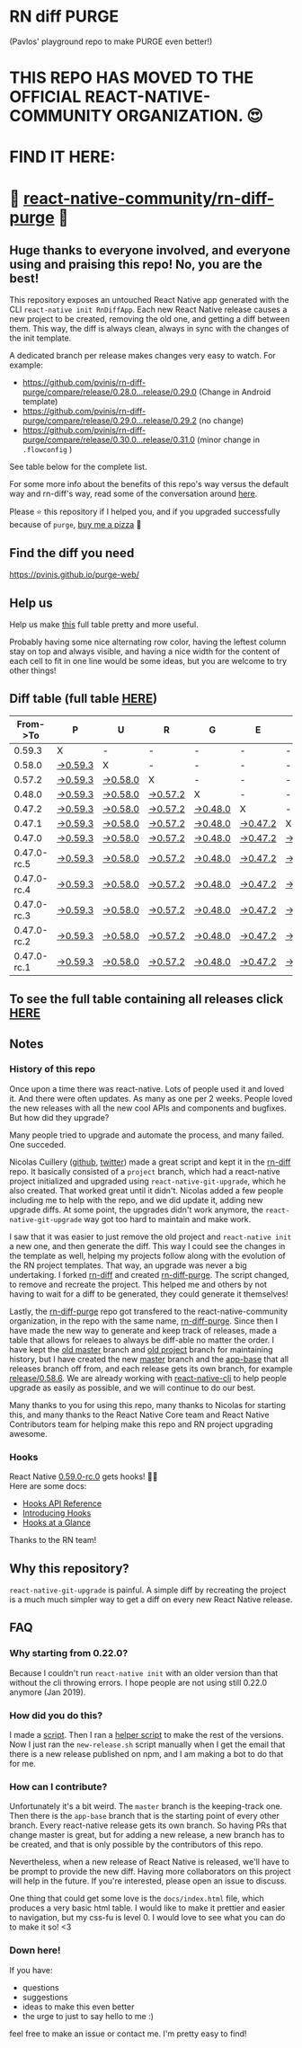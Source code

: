 # RN diff PURGE
(Pavlos' playground repo to make PURGE even better!)

# THIS REPO HAS MOVED TO THE OFFICIAL REACT-NATIVE-COMMUNITY ORGANIZATION. 😍
# FIND IT HERE:  
# 💪 [react-native-community/rn-diff-purge](https://github.com/react-native-community/rn-diff-purge) 🎉
## Huge thanks to everyone involved, and everyone using and praising this repo! No, you are the best!

This repository exposes an untouched React Native app generated with the CLI
`react-native init RnDiffApp`. Each new React Native release causes a new project to be created, removing the old one, and getting a diff between them. This way, the diff is always clean, always in sync with the changes of the init template.

A dedicated branch per release makes changes very easy
to watch. For example:

* https://github.com/pvinis/rn-diff-purge/compare/release/0.28.0...release/0.29.0
(Change in Android template)
* https://github.com/pvinis/rn-diff-purge/compare/release/0.29.0...release/0.29.2
(no change)
* https://github.com/pvinis/rn-diff-purge/compare/release/0.30.0...release/0.31.0
(minor change in `.flowconfig` )

See table below for the complete list.

For some more info about the benefits of this repo's way versus the default way and rn-diff's way, read some of the conversation around [here](https://github.com/react-native-community/discussions-and-proposals/issues/68#issuecomment-452227478).

Please :star: this repository if I helped you, and if you upgraded successfully because of `purge`, [buy me a pizza](https://www.buymeacoffee.com/DGWwHVZ4s) :pizza:

## Find the diff you need
https://pvinis.github.io/purge-web/

## Help us
Help us make [this](https://pvinis.github.io/rn-diff-purge) full table pretty and more useful.

Probably having some nice alternating row color, having the leftest column stay on top and always visible, and having a nice width for the content of each cell to fit in one line would be some ideas, but you are welcome to try other things!

## Diff table (full table [HERE](https://pvinis.github.io/rn-diff-purge))

| From->To    | P                                                                                               | U                                                                                               | R                                                                                               | G                                                                                               | E                                                                                               |                                                                                                 | T                                                                                               | I                                                                                                         | M                                                                                                         | E                                                                                                         | !                                                                                                         | !   |
| ----------- | ----------------------------------------------------------------------------------------------- | ----------------------------------------------------------------------------------------------- | ----------------------------------------------------------------------------------------------- | ----------------------------------------------------------------------------------------------- | ----------------------------------------------------------------------------------------------- | ----------------------------------------------------------------------------------------------- | ----------------------------------------------------------------------------------------------- | --------------------------------------------------------------------------------------------------------- | --------------------------------------------------------------------------------------------------------- | --------------------------------------------------------------------------------------------------------- | --------------------------------------------------------------------------------------------------------- | --- |
| 0.59.3      | X                                                                                               | -                                                                                               | -                                                                                               | -                                                                                               | -                                                                                               | -                                                                                               | -                                                                                               | -                                                                                                         | -                                                                                                         | -                                                                                                         | -                                                                                                         | -   |
| 0.58.0      | [->0.59.3](https://github.com/pvinis/rn-diff-purge/compare/release/0.58.0..release/0.59.3)      | X                                                                                               | -                                                                                               | -                                                                                               | -                                                                                               | -                                                                                               | -                                                                                               | -                                                                                                         | -                                                                                                         | -                                                                                                         | -                                                                                                         | -   |
| 0.57.2      | [->0.59.3](https://github.com/pvinis/rn-diff-purge/compare/release/0.57.2..release/0.59.3)      | [->0.58.0](https://github.com/pvinis/rn-diff-purge/compare/release/0.57.2..release/0.58.0)      | X                                                                                               | -                                                                                               | -                                                                                               | -                                                                                               | -                                                                                               | -                                                                                                         | -                                                                                                         | -                                                                                                         | -                                                                                                         | -   |
| 0.48.0      | [->0.59.3](https://github.com/pvinis/rn-diff-purge/compare/release/0.48.0..release/0.59.3)      | [->0.58.0](https://github.com/pvinis/rn-diff-purge/compare/release/0.48.0..release/0.58.0)      | [->0.57.2](https://github.com/pvinis/rn-diff-purge/compare/release/0.48.0..release/0.57.2)      | X                                                                                               | -                                                                                               | -                                                                                               | -                                                                                               | -                                                                                                         | -                                                                                                         | -                                                                                                         | -                                                                                                         | -   |
| 0.47.2      | [->0.59.3](https://github.com/pvinis/rn-diff-purge/compare/release/0.47.2..release/0.59.3)      | [->0.58.0](https://github.com/pvinis/rn-diff-purge/compare/release/0.47.2..release/0.58.0)      | [->0.57.2](https://github.com/pvinis/rn-diff-purge/compare/release/0.47.2..release/0.57.2)      | [->0.48.0](https://github.com/pvinis/rn-diff-purge/compare/release/0.47.2..release/0.48.0)      | X                                                                                               | -                                                                                               | -                                                                                               | -                                                                                                         | -                                                                                                         | -                                                                                                         | -                                                                                                         | -   |
| 0.47.1      | [->0.59.3](https://github.com/pvinis/rn-diff-purge/compare/release/0.47.1..release/0.59.3)      | [->0.58.0](https://github.com/pvinis/rn-diff-purge/compare/release/0.47.1..release/0.58.0)      | [->0.57.2](https://github.com/pvinis/rn-diff-purge/compare/release/0.47.1..release/0.57.2)      | [->0.48.0](https://github.com/pvinis/rn-diff-purge/compare/release/0.47.1..release/0.48.0)      | [->0.47.2](https://github.com/pvinis/rn-diff-purge/compare/release/0.47.1..release/0.47.2)      | X                                                                                               | -                                                                                               | -                                                                                                         | -                                                                                                         | -                                                                                                         | -                                                                                                         | -   |
| 0.47.0      | [->0.59.3](https://github.com/pvinis/rn-diff-purge/compare/release/0.47.0..release/0.59.3)      | [->0.58.0](https://github.com/pvinis/rn-diff-purge/compare/release/0.47.0..release/0.58.0)      | [->0.57.2](https://github.com/pvinis/rn-diff-purge/compare/release/0.47.0..release/0.57.2)      | [->0.48.0](https://github.com/pvinis/rn-diff-purge/compare/release/0.47.0..release/0.48.0)      | [->0.47.2](https://github.com/pvinis/rn-diff-purge/compare/release/0.47.0..release/0.47.2)      | [->0.47.1](https://github.com/pvinis/rn-diff-purge/compare/release/0.47.0..release/0.47.1)      | X                                                                                               | -                                                                                                         | -                                                                                                         | -                                                                                                         | -                                                                                                         | -   |
| 0.47.0-rc.5 | [->0.59.3](https://github.com/pvinis/rn-diff-purge/compare/release/0.47.0-rc.5..release/0.59.3) | [->0.58.0](https://github.com/pvinis/rn-diff-purge/compare/release/0.47.0-rc.5..release/0.58.0) | [->0.57.2](https://github.com/pvinis/rn-diff-purge/compare/release/0.47.0-rc.5..release/0.57.2) | [->0.48.0](https://github.com/pvinis/rn-diff-purge/compare/release/0.47.0-rc.5..release/0.48.0) | [->0.47.2](https://github.com/pvinis/rn-diff-purge/compare/release/0.47.0-rc.5..release/0.47.2) | [->0.47.1](https://github.com/pvinis/rn-diff-purge/compare/release/0.47.0-rc.5..release/0.47.1) | [->0.47.0](https://github.com/pvinis/rn-diff-purge/compare/release/0.47.0-rc.5..release/0.47.0) | X                                                                                                         | -                                                                                                         | -                                                                                                         | -                                                                                                         | -   |
| 0.47.0-rc.4 | [->0.59.3](https://github.com/pvinis/rn-diff-purge/compare/release/0.47.0-rc.4..release/0.59.3) | [->0.58.0](https://github.com/pvinis/rn-diff-purge/compare/release/0.47.0-rc.4..release/0.58.0) | [->0.57.2](https://github.com/pvinis/rn-diff-purge/compare/release/0.47.0-rc.4..release/0.57.2) | [->0.48.0](https://github.com/pvinis/rn-diff-purge/compare/release/0.47.0-rc.4..release/0.48.0) | [->0.47.2](https://github.com/pvinis/rn-diff-purge/compare/release/0.47.0-rc.4..release/0.47.2) | [->0.47.1](https://github.com/pvinis/rn-diff-purge/compare/release/0.47.0-rc.4..release/0.47.1) | [->0.47.0](https://github.com/pvinis/rn-diff-purge/compare/release/0.47.0-rc.4..release/0.47.0) | [->0.47.0-rc.5](https://github.com/pvinis/rn-diff-purge/compare/release/0.47.0-rc.4..release/0.47.0-rc.5) | X                                                                                                         | -                                                                                                         | -                                                                                                         | -   |
| 0.47.0-rc.3 | [->0.59.3](https://github.com/pvinis/rn-diff-purge/compare/release/0.47.0-rc.3..release/0.59.3) | [->0.58.0](https://github.com/pvinis/rn-diff-purge/compare/release/0.47.0-rc.3..release/0.58.0) | [->0.57.2](https://github.com/pvinis/rn-diff-purge/compare/release/0.47.0-rc.3..release/0.57.2) | [->0.48.0](https://github.com/pvinis/rn-diff-purge/compare/release/0.47.0-rc.3..release/0.48.0) | [->0.47.2](https://github.com/pvinis/rn-diff-purge/compare/release/0.47.0-rc.3..release/0.47.2) | [->0.47.1](https://github.com/pvinis/rn-diff-purge/compare/release/0.47.0-rc.3..release/0.47.1) | [->0.47.0](https://github.com/pvinis/rn-diff-purge/compare/release/0.47.0-rc.3..release/0.47.0) | [->0.47.0-rc.5](https://github.com/pvinis/rn-diff-purge/compare/release/0.47.0-rc.3..release/0.47.0-rc.5) | [->0.47.0-rc.4](https://github.com/pvinis/rn-diff-purge/compare/release/0.47.0-rc.3..release/0.47.0-rc.4) | X                                                                                                         | -                                                                                                         | -   |
| 0.47.0-rc.2 | [->0.59.3](https://github.com/pvinis/rn-diff-purge/compare/release/0.47.0-rc.2..release/0.59.3) | [->0.58.0](https://github.com/pvinis/rn-diff-purge/compare/release/0.47.0-rc.2..release/0.58.0) | [->0.57.2](https://github.com/pvinis/rn-diff-purge/compare/release/0.47.0-rc.2..release/0.57.2) | [->0.48.0](https://github.com/pvinis/rn-diff-purge/compare/release/0.47.0-rc.2..release/0.48.0) | [->0.47.2](https://github.com/pvinis/rn-diff-purge/compare/release/0.47.0-rc.2..release/0.47.2) | [->0.47.1](https://github.com/pvinis/rn-diff-purge/compare/release/0.47.0-rc.2..release/0.47.1) | [->0.47.0](https://github.com/pvinis/rn-diff-purge/compare/release/0.47.0-rc.2..release/0.47.0) | [->0.47.0-rc.5](https://github.com/pvinis/rn-diff-purge/compare/release/0.47.0-rc.2..release/0.47.0-rc.5) | [->0.47.0-rc.4](https://github.com/pvinis/rn-diff-purge/compare/release/0.47.0-rc.2..release/0.47.0-rc.4) | [->0.47.0-rc.3](https://github.com/pvinis/rn-diff-purge/compare/release/0.47.0-rc.2..release/0.47.0-rc.3) | X                                                                                                         | -   |
| 0.47.0-rc.1 | [->0.59.3](https://github.com/pvinis/rn-diff-purge/compare/release/0.47.0-rc.1..release/0.59.3) | [->0.58.0](https://github.com/pvinis/rn-diff-purge/compare/release/0.47.0-rc.1..release/0.58.0) | [->0.57.2](https://github.com/pvinis/rn-diff-purge/compare/release/0.47.0-rc.1..release/0.57.2) | [->0.48.0](https://github.com/pvinis/rn-diff-purge/compare/release/0.47.0-rc.1..release/0.48.0) | [->0.47.2](https://github.com/pvinis/rn-diff-purge/compare/release/0.47.0-rc.1..release/0.47.2) | [->0.47.1](https://github.com/pvinis/rn-diff-purge/compare/release/0.47.0-rc.1..release/0.47.1) | [->0.47.0](https://github.com/pvinis/rn-diff-purge/compare/release/0.47.0-rc.1..release/0.47.0) | [->0.47.0-rc.5](https://github.com/pvinis/rn-diff-purge/compare/release/0.47.0-rc.1..release/0.47.0-rc.5) | [->0.47.0-rc.4](https://github.com/pvinis/rn-diff-purge/compare/release/0.47.0-rc.1..release/0.47.0-rc.4) | [->0.47.0-rc.3](https://github.com/pvinis/rn-diff-purge/compare/release/0.47.0-rc.1..release/0.47.0-rc.3) | [->0.47.0-rc.2](https://github.com/pvinis/rn-diff-purge/compare/release/0.47.0-rc.1..release/0.47.0-rc.2) | X   |

## To see the full table containing all releases click [HERE](https://pvinis.github.io/rn-diff-purge)

## Notes

### History of this repo

Once upon a time there was react-native. Lots of people used it and loved it. And there were often updates. As many as one per 2 weeks. People loved the new releases with all the new cool APIs and components and bugfixes. But how did they upgrade?

Many people tried to upgrade and automate the process, and many failed. One succeded.

Nicolas Cuillery ([github](https://github.com/ncuillery), [twitter](https://twitter.com/ncuillery)) made a great script and kept it in the [rn-diff](https://github.com/ncuillery/rn-diff) repo. It basically consisted of a `project` branch, which had a react-native project initialized and upgraded using `react-native-git-upgrade`, which he also created. That worked great until it didn't. Nicolas added a few people including me to help with the repo, and we did update it, adding new upgrade diffs. At some point, the upgrades didn't work anymore, the `react-native-git-upgrade` way got too hard to maintain and make work.

I saw that it was easier to just remove the old project and `react-native init` a new one, and then generate the diff. This way I could see the changes in the template as well, helping my projects follow along with the evolution of the RN project templates. That way, an upgrade was never a big undertaking. I forked [rn-diff](https://github.com/ncuillery/rn-diff) and created [rn-diff-purge](https://github.com/pvinis/rn-diff-purge). The script changed, to remove and recreate the project. This helped me and others by not having to wait for a diff to be generated, they could generate it themselves!

Lastly, the [rn-diff-purge](https://github.com/pvinis/rn-diff-purge) repo got transfered to the react-native-community organization, in the repo with the same name, [rn-diff-purge](https://github.com/react-native-community/rn-diff-purge). Since then I have made the new way to generate and keep track of releases, made a table that allows for releaes to always be diff-able no matter the order. I have kept the [old master](https://github.com/pvinis/rn-diff-purge/tree/old/master) branch and [old project](https://github.com/pvinis/rn-diff-purge/tree/old/project) branch for maintaining history, but I have created the new [master](https://github.com/pvinis/rn-diff-purge/tree/master) branch and the [app-base](https://github.com/pvinis/rn-diff-purge/tree/app-base) that all releases branch off from, and each release gets its own branch, for example [release/0.58.6](https://github.com/pvinis/rn-diff-purge/tree/release/0.58.6). We are already working with [react-native-cli](https://github.com/react-native-community/react-native-cli) to help people upgrade as easily as possible, and we will continue to do our best.

Many thanks to you for using this repo, many thanks to Nicolas for starting this, and many thanks to the React Native Core team and React Native Contributors team for helping make this repo and RN project upgrading awesome.

### Hooks
React Native [0.59.0-rc.0](https://github.com/pvinis/rn-diff-purge#version-changes) gets hooks! 🎉🥳  
Here are some docs:
- [Hooks API Reference](https://reactjs.org/docs/hooks-reference.html)
- [Introducing Hooks](https://reactjs.org/docs/hooks-intro.html)
- [Hooks at a Glance](https://reactjs.org/docs/hooks-overview.html)

Thanks to the RN team!

## Why this repository?
`react-native-git-upgrade` is painful. A simple diff by recreating the project is a much much simpler way to get a diff on every new React Native release.

## FAQ

### Why starting from 0.22.0?

Because I couldn't run `react-native init` with an older version than that without the cli throwing errors. I hope people are not using still 0.22.0 anymore (Jan 2019).

### How did you do this?

I made a [script](https://github.com/pvinis/rn-diff-purge/blob/master/new-release.sh). Then I ran a [helper script](https://github.com/pvinis/rn-diff-purge/blob/master/new-release.sh) to make the rest of the versions.
Now I just ran the `new-release.sh` script manually when I get the email that there is a new release published on npm, and I am making a bot to do that for me.

### How can I contribute?

Unfortunately it's a bit weird. The `master` branch is the keeping-track one. Then there is the `app-base` branch that is the starting point of every other branch. Every react-native release gets its own branch. So having PRs that change master is great, but for adding a new release, a new branch has to be created, and that is only possible by the contributors of this repo.

Nevertheless, when a new release of React Native is released, we'll have to be prompt to provide
the new diff. Having more collaborators on this project will help in the future. If you're interested, please open an issue to discuss.

One thing that could get some love is the `docs/index.html` file, which produces a very basic html table. I would like to make it prettier and easier to navigation, but my css-fu is level 0. I would love to see what you can do to make it so! <3

### Down here!

If you have: 
- questions
- suggestions
- ideas to make this even better
- the urge to just to say hello to me :)

feel free to make an issue or contact me. I'm pretty easy to find!
